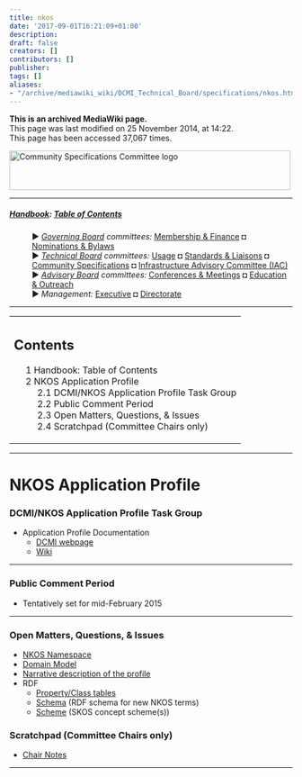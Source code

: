 ```yaml
---
title: nkos
date: '2017-09-01T16:21:09+01:00'
description: 
draft: false
creators: []
contributors: []
publisher: 
tags: []
aliases:
- "/archive/mediawiki_wiki/DCMI_Technical_Board/specifications/nkos.html"
---
```


 **This is an archived MediaWiki page.**  
This page was last modified on 25 November 2014, at 14:22.  
This page has been accessed 37,067 times.

[<img alt="Community Specifications Committee logo" src="/archive/mediawiki_wiki/images/Specifications_logo.png" width="500" height="70">](/archive/mediawiki_wiki/images/Specifications_logo.png "Community Specifications Committee logo")

* * *

##### [Handbook](/archive/mediawiki_wiki/DCMI_Handbook "DCMI Handbook"): [Table of Contents](/archive/mediawiki_wiki/DCMI_Handbook/ "DCMI Handbook") 
<dl>
<dd> ► <i><a href="/archive/mediawiki_wiki/DCMI_Governing_Board" title="DCMI Governing Board">Governing Board</a> committees:</i> <a href="/archive/mediawiki_wiki/DCMI_Governing_Board/finance" title="DCMI Governing Board/finance">Membership &amp; Finance</a> ◘ <a href="/archive/mediawiki_wiki/DCMI_Governing_Board/nominations" title="DCMI Governing Board/nominations">Nominations &amp; Bylaws</a> 
</dd>
<dd> ► <i><a href="/archive/mediawiki_wiki/DCMI_Technical_Board" title="DCMI Technical Board">Technical Board</a> committees:</i> <a href="/archive/mediawiki_wiki/DCMI_Technical_Board/usage" title="DCMI Technical Board/usage">Usage</a> ◘ <a href="/archive/mediawiki_wiki/DCMI_Technical_Board/standards" title="DCMI Technical Board/standards">Standards &amp; Liaisons</a> ◘ <a href="/archive/mediawiki_wiki/DCMI_Technical_Board/specifications" title="DCMI Technical Board/specifications">Community Specifications</a> ◘ <a href="/archive/mediawiki_wiki/DCMI_Technical_Board/infrastructure" title="DCMI Technical Board/infrastructure">Infrastructure Advisory Committee (IAC)</a>
</dd>
<dd> ► <i><a href="/archive/mediawiki_wiki/DCMI_Advisory_Board" title="DCMI Advisory Board">Advisory Board</a> committees:</i> <a href="/archive/mediawiki_wiki/DCMI_Advisory_Board/meetings" title="DCMI Advisory Board/meetings">Conferences &amp; Meetings</a> ◘ <a href="/archive/mediawiki_wiki/DCMI_Advisory_Board/documentation" title="DCMI Advisory Board/documentation">Education &amp; Outreach</a>
</dd>
<dd> ► <i>Management:</i> <a href="/archive/mediawiki_wiki/Exec_Committee" title="Exec Committee">Executive</a> ◘ <a href="/archive/mediawiki_wiki/Exec_Committee/directorate" title="Exec Committee/directorate">Directorate</a>
</dd>
</dl>

* * *

<table id="toc" class="toc">
  <tr>
    <td>
      <div id="toctitle">
        <h2>Contents</h2>
      </div>
      <ul>
        <li class="toclevel-1"><a href="#Handbook:_Table_of_Contents"><span class="tocnumber">1</span> <span class="toctext">Handbook: Table of Contents</span></a></li>
        <li class="toclevel-1 tocsection-1">
          <a href="#NKOS_Application_Profile"><span class="tocnumber">2</span> <span class="toctext">NKOS Application Profile</span></a>
          <ul>
            <li class="toclevel-2 tocsection-2"><a href="#DCMI.2FNKOS_Application_Profile_Task_Group"><span class="tocnumber">2.1</span> <span class="toctext">DCMI/NKOS Application Profile Task Group</span></a></li>
            <li class="toclevel-2 tocsection-3"><a href="#Public_Comment_Period"><span class="tocnumber">2.2</span> <span class="toctext">Public Comment Period</span></a></li>
            <li class="toclevel-2 tocsection-4"><a href="#Open_Matters.2C_Questions.2C_.26_Issues"><span class="tocnumber">2.3</span> <span class="toctext">Open Matters, Questions, &amp; Issues</span></a></li>
            <li class="toclevel-2 tocsection-5"><a href="#Scratchpad_.28Committee_Chairs_only.29"><span class="tocnumber">2.4</span> <span class="toctext">Scratchpad (Committee Chairs only)</span></a></li>
          </ul>
        </li>
      </ul>
    </td>
  </tr>
</table>


* * *

# NKOS Application Profile 

### DCMI/NKOS Application Profile Task Group 

- Application Profile Documentation
  - [DCMI webpage](http://dublincore.org/groups/nkos/)
  - [Wiki](/archive/mediawiki_wiki/DCMI_NKOS_Task_Group "DCMI NKOS Task Group")

* * *

### Public Comment Period 

- Tentatively set for mid-February 2015

* * *

### Open Matters, Questions, & Issues 

- [NKOS Namespace](/archive/mediawiki_wiki/Nkos/apNameSpace "Nkos/apNameSpace")
- [Domain Model](/archive/mediawiki_wiki/Nkos/apDomainModel "Nkos/apDomainModel")
- [Narrative description of the profile](/archive/mediawiki_wiki/Nkos/apNarrative "Nkos/apNarrative")
- RDF
  - [Property/Class tables](/archive/mediawiki_wiki/Nkos/apTermTables "Nkos/apTermTables")
  - [Schema](/archive/mediawiki_wiki/Nkos/apSchema "Nkos/apSchema") (RDF schema for new NKOS terms)
  - [Scheme](/archive/mediawiki_wiki/Nkos/apSKOS "Nkos/apSKOS") (SKOS concept scheme(s))

### Scratchpad (Committee Chairs only) 

- [Chair Notes](/index.php?title=DCMI_Technical_Board/specifications/scratchpad/nkos&action=edit&redlink=1 "DCMI Technical Board/specifications/scratchpad/nkos (page does not exist)")

* * *

